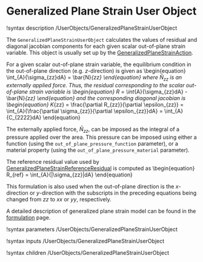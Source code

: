 # Generalized Plane Strain User Object

!syntax description /UserObjects/GeneralizedPlaneStrainUserObject

The `GeneralizedPlaneStrainUserObject` calculates the values of residual and diagonal jacobian components for each given scalar out-of-plane strain variable. This object is usually set up by the [GeneralizedPlaneStrainAction](TensorMechanics/GeneralizedPlaneStrain/index.md).

For a given scalar out-of-plane strain variable, the equilibrium condition in the out-of-plane direction (e.g. $z$-direction) is given as
\begin{equation}
	\int_{A}{\sigma_{zz}dA} = \bar{N}_{zz}
\end{equation}
where $\bar{N}_{zz}$ is an externally applied force.  Thus, the residual corresponding to the scalar out-of-plane strain variable is
\begin{equation}
	R = \int_{A}{\sigma_{zz}dA} - \bar{N}_{zz}
\end{equation}
and the corresponding diagonal jacobian is
\begin{equation}
	K_{zz} = \frac{\partial R_{zz}}{\partial \epsilon_{zz}} = \int_{A}{\frac{\partial \sigma_{zz}}{\partial \epsilon_{zz}}dA} = \int_{A}{C_{2222}dA}
\end{equation}

The externally applied force, $\bar{N}_{zz}$, can be imposed as the integral of a pressure applied over the area. This pressure can be imposed using either a function (using the `out_of_plane_pressure_function` parameter), or a material property (using the `out_of_plane_pressure_material` parameter).

The reference residual value used by [GeneralizedPlaneStrainReferenceResidual](/GeneralizedPlaneStrainReferenceResidual.md) is computed as
\begin{equation}
	R_{ref} = \int_{A}{|\sigma_{zz}|dA}
\end{equation}

This formulation is also used when the out-of-plane direction is the $x$-direction or $y$-direction with the subscripts in the preceding equations being changed from $zz$ to $xx$ or $yy$, respectively.

A detailed description of generalized plane strain model can be found in the [formulation](tensor_mechanics/generalized_plane_strain.md) page.

!syntax parameters /UserObjects/GeneralizedPlaneStrainUserObject

!syntax inputs /UserObjects/GeneralizedPlaneStrainUserObject

!syntax children /UserObjects/GeneralizedPlaneStrainUserObject
